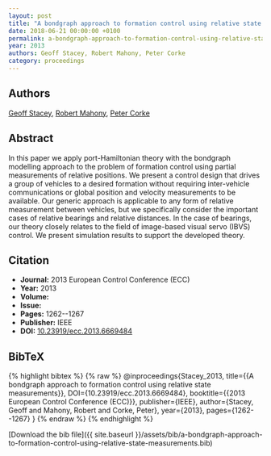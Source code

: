 ```yaml
---
layout: post
title: "A bondgraph approach to formation control using relative state measurements"
date: 2018-06-21 00:00:00 +0100
permalink: a-bondgraph-approach-to-formation-control-using-relative-state-measurements
year: 2013
authors: Geoff Stacey, Robert Mahony, Peter Corke
category: proceedings
---
```

 
## Authors
[Geoff Stacey](authors/geoff-stacey), [Robert Mahony](authors/robert-mahony), [Peter Corke](authors/peter-corke)
 
## Abstract
In this paper we apply port-Hamiltonian theory with the bondgraph modelling approach to the problem of formation control using partial measurements of relative positions. We present a control design that drives a group of vehicles to a desired formation without requiring inter-vehicle communications or global position and velocity measurements to be available. Our generic approach is applicable to any form of relative measurement between vehicles, but we specifically consider the important cases of relative bearings and relative distances. In the case of bearings, our theory closely relates to the field of image-based visual servo (IBVS) control. We present simulation results to support the developed theory.
 
## Citation
- **Journal:** 2013 European Control Conference (ECC)
- **Year:** 2013
- **Volume:** 
- **Issue:** 
- **Pages:** 1262--1267
- **Publisher:** IEEE
- **DOI:** [10.23919/ecc.2013.6669484](https://doi.org/10.23919/ecc.2013.6669484)
 
## BibTeX
{% highlight bibtex %}
{% raw %}
@inproceedings{Stacey_2013,
  title={{A bondgraph approach to formation control using relative state measurements}},
  DOI={10.23919/ecc.2013.6669484},
  booktitle={{2013 European Control Conference (ECC)}},
  publisher={IEEE},
  author={Stacey, Geoff and Mahony, Robert and Corke, Peter},
  year={2013},
  pages={1262--1267}
}
{% endraw %}
{% endhighlight %}
 
[Download the bib file]({{ site.baseurl }}/assets/bib/a-bondgraph-approach-to-formation-control-using-relative-state-measurements.bib)
 
